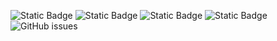 ![Static Badge](https://img.shields.io/badge/blacklists-60-000000) ![Static Badge](https://img.shields.io/badge/blacklisted-2951998-cc0000) ![Static Badge](https://img.shields.io/badge/whitelisted-2242-00CC00) ![Static Badge](https://img.shields.io/badge/streaming_blacklist-28106-000000) ![GitHub issues](https://img.shields.io/github/issues/fabriziosalmi/blacklists)
